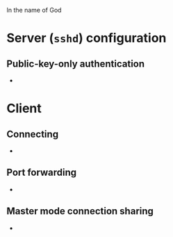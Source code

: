In the name of God

# Server (`sshd`) configuration

## Public-key-only authentication

-  ​

# Client

## Connecting

-  ​

## Port forwarding

-  ​

## Master mode connection sharing

-  ​